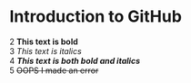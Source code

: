 # Introduction to GitHub
2 **This text is bold**\
3 *This text is italics*\
4 ***This text is both bold and italics***\
5 ~~OOPS I made an error~~

